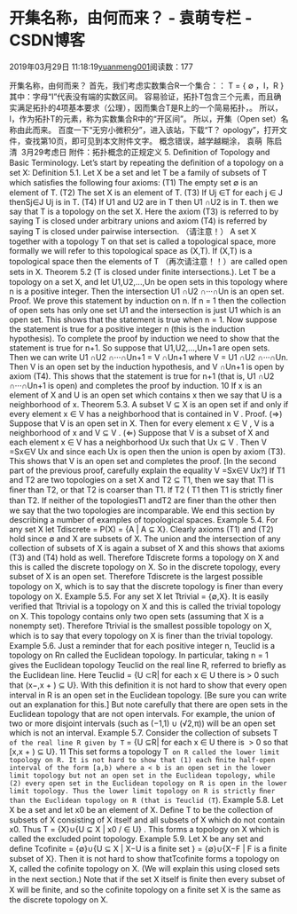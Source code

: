
# 开集名称，由何而来？ - 袁萌专栏 - CSDN博客

2019年03月29日 11:18:19[yuanmeng001](https://me.csdn.net/yuanmeng001)阅读数：177


开集名称，由何而来？
首先，我们考虑实数集合R一个集合：：
T = { ∅ ，I，R }
其中：字母“I”代表没有端的实数区间。
容易验证，拓扑T包含三个元素，而且确实满足拓扑的4项基本要求（公理），因而集合T是R上的一个简易拓扑，。
所以，I，作为拓扑T的元素，称为实数集合R中的“开区间”。
所以，开集（Open set）名称由此而来。
百度一下“无穷小微积分”，进入该站，下载“T？
opology”，打开文件，查找第10页，即可见到本文附件文字。
概念错误，越学越糊涂，
袁萌  陈启清  3月29考虑日
附件：拓扑概念的正规定义
5. Deﬁnition of Topology and Basic Terminology.
Let’s start by repeating the deﬁnition of a topology on a set X:
Definition 5.1.
Let X be a set and let T be a family of subsets of T which satisﬁes the following four axioms:
(T1) The empty set ∅ is an element of T.
(T2) The set X is an element of T.
(T3) If Uj ∈T for each j ∈ J thenSj∈J Uj is in T.
(T4) If U1 and U2 are in T then U1 ∩U2 is in T.
then we say that T is a topology on the set X.
Here the axiom (T3) is referred to by saying T is closed under arbitrary unions and axiom (T4) is referred by saying T is closed under pairwise intersection.
（请注意！）
A set X together with a topology T on that set is called a topological space, more formally we will refer to this topological space as (X,T). If (X,T) is a topological space then the elements of T （再次请注意！！）are called open sets in X. Theorem 5.2
(T is closed under ﬁnite intersections.). Let T be a topology on a set X, and let U1,U2,...,Un be open sets in this topology where n is a positive integer. Then the intersection U1 ∩U2 ∩···∩Un is an open set.
Proof. We prove this statement by induction on n. If n = 1 then the collection of open sets has only one set U1 and the intersection is just U1 which is an open set. This shows that the statement is true when n = 1. Now suppose the statement is true for a positive integer n (this is the induction hypothesis). To complete the proof by induction we need to show that the statement is true for n+1. So suppose that U1,U2,...,Un+1 are open sets. Then we can write U1 ∩U2 ∩···∩Un+1 = V ∩Un+1 where V = U1 ∩U2 ∩···∩Un. Then V is an open set by the induction hypothesis, and V ∩Un+1 is open by axiom (T4). This shows that the statement is true for n+1 (that is, U1 ∩U2 ∩···∩Un+1 is open) and completes the proof by induction.
10
If x is an element of X and U is an open set which contains x then we say that U is a neighborhood of x.
Theorem 5.3.
A subset V ⊆ X is an open set if and only if every element x ∈ V has a neighborhood that is contained in V .
Proof. (⇒) Suppose that V is an open set in X. Then for every element x ∈ V , V is a neighborhood of x and V ⊆ V . (⇐) Suppose that V is a subset of X and each element x ∈ V has a neighborhood Ux such that Ux ⊆ V . Then V =Sx∈V Ux and since each Ux is open then the union is open by axiom (T3). This shows that V is an open set and completes the proof. [In the second part of the previous proof, carefully explain the equality V =Sx∈V Ux?] If T1 and T2 are two topologies on a set X and T2 ⊆ T1, then we say that T1 is ﬁner than T2, or that T2 is coarser than T1. If T2 ( T1 then T1 is strictly ﬁner than T2. If neither of the topologiesT1 andT2 are ﬁner than the other then
we say that the two topologies are incomparable. We end this section by describing a number of examples of topological spaces.
Example 5.4.
For any set X let Tdiscrete = P(X) = {A | A ⊆ X}.
Clearly axioms (T1) and (T2) hold since ∅ and X are subsets of X. The union and the intersection of any collection of subsets of X is again a subset of X and this shows that axioms (T3) and (T4) hold as well. Therefore Tdiscrete forms a topology on X and this is called the discrete topology on X. So in the discrete topology, every subset of X is an open set. Therefore Tdiscrete is the largest possible topology on X, which is to say that the discrete topology is ﬁner than every topology on X.
Example 5.5.
For any set X let
Ttrivial = {∅,X}. It is easily veriﬁed that Ttrivial is a topology on X and this is called the trivial topology on X. This topology contains only two open sets (assuming that X is a nonempty set). Therefore Ttrivial is the smallest possible topology on X, which is to say that every topology on X is ﬁner than the trivial topology.
Example 5.6.
Just a reminder that for each positive integer n, Teuclid is a topology on Rn called the Euclidean topology. In particular, taking n = 1 gives the Euclidean topology Teuclid on the real line R, referred to brieﬂy as the Euclidean line. Here Teuclid = {U ⊂R| for each x ∈ U there is > 0 such that (x−,x + ) ⊆ U}. With this deﬁnition it is not hard to show that every open interval in R is an open set in the Euclidean topology. [Be sure you can write out an explanation for this.] But note carefully that there are open sets in the Euclidean topology that are not open intervals. For example, the union of two or more disjoint intervals (such as (−1,1) ∪ (√2,π)) will be an open set which is not an interval.
Example 5.7.
Consider the collection of subsets T` of the real line R given by T` = {U ⊆R| for each x ∈ U there is  > 0 so that [x,x + ) ⊆ U}.
11
This set forms a topology T` on R called the lower limit topology on R. It is not hard to show that
(1) each ﬁnite half-open interval of the form [a,b) where a < b is an open set in the lower limit topology but not an open set in the Euclidean topology, while
(2) every open set in the Euclidean topology on R is open in the lower limit topology. Thus the lower limit topology on R is strictly ﬁner than the Euclidean topology on R (that is Teuclid (T`).
Example 5.8.
Let X be a set and let x0 be an element of X. Deﬁne T to be the collection of subsets of X consisting of X itself and all subsets of X which do not contain x0. Thus T = {X}∪{U ⊆ X | x0 / ∈ U} . This forms a topology on X which is called the excluded point topology.
Example 5.9.
Let X be any set and deﬁne Tcofinite = {∅}∪{U ⊆ X | X−U is a ﬁnite set } = {∅}∪{X−F | F is a ﬁnite subset of X}. Then it is not hard to show thatTcofinite forms a topology on X, called the coﬁnite topology on X. (We will explain this using closed sets in the next section.) Note that if the set X itself is ﬁnite then every subset of X will be ﬁnite, and so the coﬁnite topology on a ﬁnite set X is the same as the discrete topology on X.



